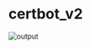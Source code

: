 # certbot_v2

![output](https://user-images.githubusercontent.com/100894372/201607173-b6a3c469-f35e-495e-ae62-5356f6e6cd67.svg)
